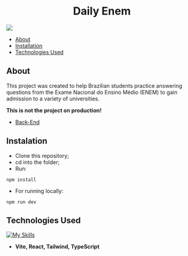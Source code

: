 <h1 align="center">Daily Enem</h1>

![](https://img.shields.io/badge/license-GPLv2-orange.svg)

- [About](#about)
- [Installation](#instalation)
- [Technologies Used](#technologies-used)

## About
This project was created to help Brazilian students practice answering questions from the Exame Nacional do Ensino Médio (ENEM) to gain admission to a variety of universities.

**This is not the project on production!**

- [Back-End](https://github.com/MosukaSan/daily-enem-server-public)

## Instalation
- Clone this repository;
- cd into the folder;
- Run: 
```
npm install
```
- For running locally:
```
npm run dev
```

## Technologies Used
[![My Skills](https://skillicons.dev/icons?i=vite,react,ts,tailwind)](https://skillicons.dev)
- **Vite, React, Tailwind, TypeScript**
